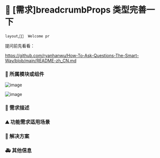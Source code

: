 # 👑 [需求]breadcrumbProps 类型完善一下

`layout`,`👏🏻  Welcome pr`

提问前先看看：

https://github.com/ryanhanwu/How-To-Ask-Questions-The-Smart-Way/blob/main/README-zh_CN.md

### 🔩 所属模块或组件

![image](https://github.com/ant-design/pro-components/assets/40554571/d9b665df-4dc3-4e84-85a9-6c178980f8ef)

![image](https://github.com/ant-design/pro-components/assets/40554571/b0fc1397-bbd4-4ee9-bb85-d30441b9f39a)

### 🥰 需求描述

<!--
详细地描述需求，让大家都能理解
-->

### ⛰ 功能需求适用场景

<!--
请简单描述一下这个新功能通常或可以应用在哪些场景下
-->

### 🧐 解决方案

<!--
如果你有解决方案，在这里清晰地阐述
-->

### 🚑 其他信息

<!--
如截图等其他信息可以贴在这里
-->

